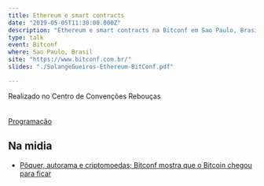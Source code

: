```yaml
---
title: Ethereum e smart contracts
date: "2019-05-05T11:30:00.000Z"
description: "Ethereum e smart contracts na Bitconf em Sao Paulo, Brasil"
type: talk
event: Bitconf
where: Sao Paulo, Brasil
site: "https://www.bitconf.com.br/"
slides: "./SolangeGueiros-Ethereum-BitConf.pdf"

---
```



Realizado no Centro de Convenções Rebouças	
<br/><br/>
<a href="https://www.bitconf.com.br/portal/programacao-do-anfiteatro-satoshi-nakamoto/" target="_blank">Programação</a>


## Na midia

- <a href="https://www.criptofacil.com/poquer-autorama-e-criptomoedas-bitconf-mostra-que-o-bitcoin-chegou-para-ficar/" target="_blank">Pôquer, autorama e criptomoedas; Bitconf mostra que o Bitcoin chegou para ficar</a>
